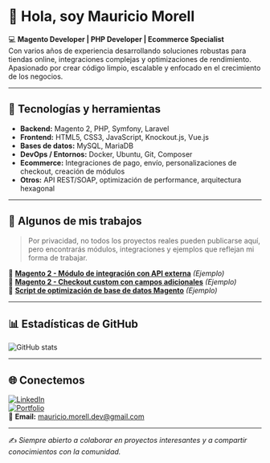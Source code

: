 # 👋 Hola, soy Mauricio Morell

💻 **Magento Developer | PHP Developer | Ecommerce Specialist**  
Con varios años de experiencia desarrollando soluciones robustas para tiendas online, integraciones complejas y optimizaciones de rendimiento.  
Apasionado por crear código limpio, escalable y enfocado en el crecimiento de los negocios.

---

## 🚀 Tecnologías y herramientas

- **Backend:** Magento 2, PHP, Symfony, Laravel  
- **Frontend:** HTML5, CSS3, JavaScript, Knockout.js, Vue.js  
- **Bases de datos:** MySQL, MariaDB  
- **DevOps / Entornos:** Docker, Ubuntu, Git, Composer  
- **Ecommerce:** Integraciones de pago, envío, personalizaciones de checkout, creación de módulos  
- **Otros:** API REST/SOAP, optimización de performance, arquitectura hexagonal

---

## 📌 Algunos de mis trabajos

> Por privacidad, no todos los proyectos reales pueden publicarse aquí, pero encontrarás módulos, integraciones y ejemplos que reflejan mi forma de trabajar.

🔹 [**Magento 2 - Módulo de integración con API externa**](#) *(Ejemplo)*  
🔹 [**Magento 2 - Checkout custom con campos adicionales**](#) *(Ejemplo)*  
🔹 [**Script de optimización de base de datos Magento**](#) *(Ejemplo)*  

---

## 📊 Estadísticas de GitHub

![GitHub stats](https://github-readme-stats.vercel.app/api?username=mauriciomorell&show_icons=true&theme=default)

---

## 🌐 Conectemos

[![LinkedIn](https://img.shields.io/badge/LinkedIn-Mauricio%20Morell-blue)](https://www.linkedin.com/in/mauriciomorell/)  
[![Portfolio](https://img.shields.io/badge/Portfolio-Croodev.com-green)](https://croodev.com/)  
📧 **Email:** mauricio.morell.dev@gmail.com

---
✍ *Siempre abierto a colaborar en proyectos interesantes y a compartir conocimientos con la comunidad.*
